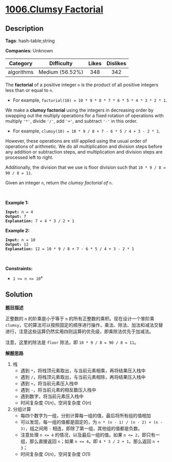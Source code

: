 # [1006.Clumsy Factorial](https://leetcode.com/problems/clumsy-factorial/description/)

## Description

**Tags**: hash-table,string

**Companies**: Unknown

|  Category  |   Difficulty    | Likes | Dislikes |
| :--------: | :-------------: | :---: | :------: |
| algorithms | Medium (56.52%) |  348  |   342    |

<p>The <strong>factorial</strong> of a positive integer <code>n</code> is the product of all positive integers less than or equal to <code>n</code>.</p>
<ul>
  <li>For example, <code>factorial(10) = 10 * 9 * 8 * 7 * 6 * 5 * 4 * 3 * 2 * 1</code>.</li>
</ul>
<p>We make a <strong>clumsy factorial</strong> using the integers in decreasing order by swapping out the multiply operations for a fixed rotation of operations with multiply <code>&#39;*&#39;</code>, divide <code>&#39;/&#39;</code>, add <code>&#39;+&#39;</code>, and subtract <code>&#39;-&#39;</code> in this order.</p>
<ul>
  <li>For example, <code>clumsy(10) = 10 * 9 / 8 + 7 - 6 * 5 / 4 + 3 - 2 * 1</code>.</li>
</ul>
<p>However, these operations are still applied using the usual order of operations of arithmetic. We do all multiplication and division steps before any addition or subtraction steps, and multiplication and division steps are processed left to right.</p>
<p>Additionally, the division that we use is floor division such that <code>10 * 9 / 8 = 90 / 8 = 11</code>.</p>
<p>Given an integer <code>n</code>, return <em>the clumsy factorial of </em><code>n</code>.</p>
<p>&nbsp;</p>
<p><strong class="example">Example 1:</strong></p>
<pre><code><strong>Input:</strong> n = 4
<strong>Output:</strong> 7
<strong>Explanation:</strong> 7 = 4 * 3 / 2 + 1</code></pre>
<p><strong class="example">Example 2:</strong></p>
<pre><code><strong>Input:</strong> n = 10
<strong>Output:</strong> 12
<strong>Explanation:</strong> 12 = 10 * 9 / 8 + 7 - 6 * 5 / 4 + 3 - 2 * 1</code></pre>
<p>&nbsp;</p>
<p><strong>Constraints:</strong></p>
<ul>
  <li><code>1 &lt;= n &lt;= 10<sup>4</sup></code></li>
</ul>

## Solution

**题目描述**

正整数的 `n` 的阶乘是小于等于 `n` 的所有正整数的乘积。现在设计一个笨阶乘 `clumsy`，它的算法可以按照固定的顺序进行操作，乘法、除法、加法和减法交替进行，注意这些运算仍然实用四则运算的优先级，即乘除法优先于加减法。

注意，这里的除法是 `floor` 除法，即 `10 * 9 / 8 = 90 / 8 = 11`。

**解题思路**

1. 栈
   - 遇到 `*`，将栈顶元素取出，与当前元素相乘，再将结果压入栈中
   - 遇到 `/`，将栈顶元素取出，与当前元素相除，再将结果压入栈中
   - 遇到 `+`，将当前元素压入栈中
   - 遇到 `-`，将当前元素的相反数压入栈中
   - 遇到数字，将当前元素压入栈中
   - 时间复杂度 $O(n)$，空间复杂度 $O(n)$
2. 分组计算
   - 每四个数字为一组，分别计算每一组的值，最后将所有组的值相加
   - 可以发现，每一组的值都是固定的，为 `n * (n - 1) / (n - 2) + (n - 3)`，组之间用 `-` 相连，即除了第一组，其他组的值都是负数。
   - 注意处理 `n <= 4` 的情况，以及最后一组的值。如果 `n <= 2`，即只有一组，那么直接返回 `n`；如果 `n <= 4`，即 `4 * 3 / 2 + 1`，那么返回 `n + 3`；
   - 时间复杂度 $O(n)$，空间复杂度 $O(1)$
